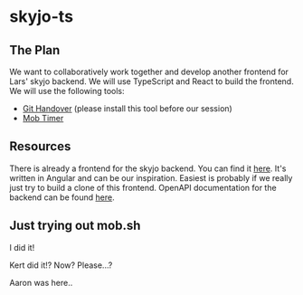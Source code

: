 # skyjo-ts

## The Plan

We want to collaboratively work together and develop another frontend for Lars' skyjo backend. We will use TypeScript and React to build the frontend. We will use the following tools:

- [Git Handover](https://mob.sh/) (please install this tool before our session)
- [Mob Timer](https://mobti.me)

## Resources

There is already a frontend for the skyjo backend. You can find it [here](https://www.skyjo.tomiste.com/). It's written in Angular and can be our inspiration. Easiest is probably if we really just try to build a clone of this frontend.
OpenAPI documentation for the backend can be found [here](https://play-skyjo-ae5db0018a23.herokuapp.com/swagger-ui/index.html).

## Just trying out mob.sh

I did it!

Kert did it!? Now? Please...?

Aaron was here..

